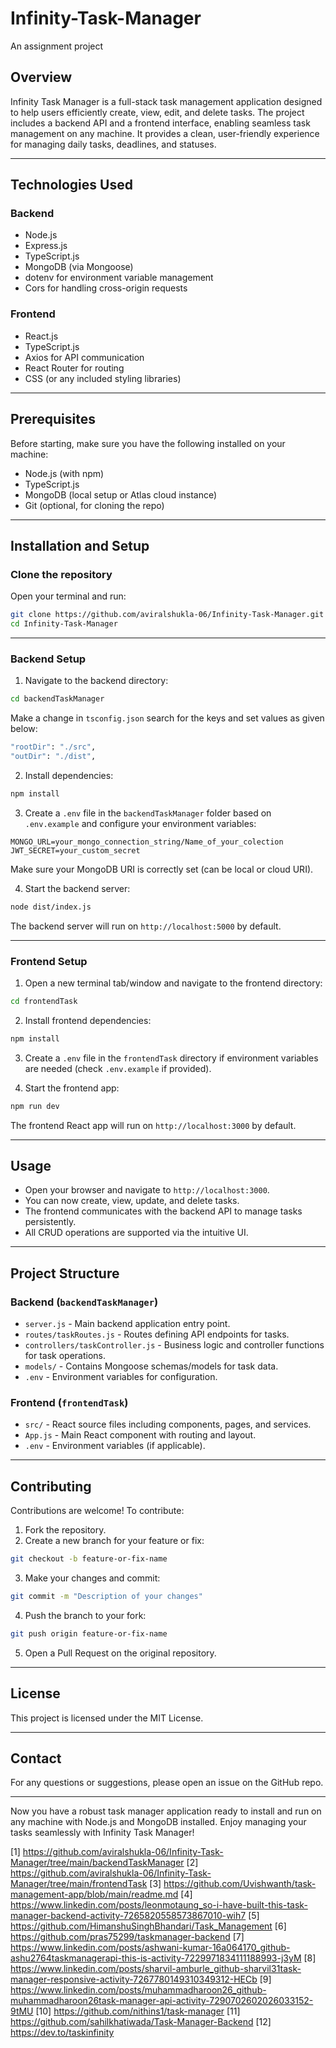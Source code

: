 # Infinity-Task-Manager
An assignment project

## Overview
Infinity Task Manager is a full-stack task management application designed to help users efficiently create, view, edit, and delete tasks. The project includes a backend API and a frontend interface, enabling seamless task management on any machine. It provides a clean, user-friendly experience for managing daily tasks, deadlines, and statuses.

***

## Technologies Used

### Backend
- Node.js
- Express.js
- TypeScript.js
- MongoDB (via Mongoose)
- dotenv for environment variable management
- Cors for handling cross-origin requests

### Frontend
- React.js
- TypeScript.js
- Axios for API communication
- React Router for routing
- CSS (or any included styling libraries)

***

## Prerequisites

Before starting, make sure you have the following installed on your machine:

- Node.js (with npm)
- TypeScript.js
- MongoDB (local setup or Atlas cloud instance)
- Git (optional, for cloning the repo)

***

## Installation and Setup

### Clone the repository

Open your terminal and run:

```bash
git clone https://github.com/aviralshukla-06/Infinity-Task-Manager.git
cd Infinity-Task-Manager
```

***

### Backend Setup

1. Navigate to the backend directory:

```bash
cd backendTaskManager
```

Make a change in `tsconfig.json` search for the keys and set values as given below:
```bash
"rootDir": "./src",
"outDir": "./dist",
```

2. Install dependencies:

```bash
npm install
```

3. Create a `.env` file in the `backendTaskManager` folder based on `.env.example` and configure your environment variables:

```
MONGO_URL=your_mongo_connection_string/Name_of_your_colection
JWT_SECRET=your_custom_secret
```

Make sure your MongoDB URI is correctly set (can be local or cloud URI).

4. Start the backend server:

```bash
node dist/index.js
```

The backend server will run on `http://localhost:5000` by default.

***

### Frontend Setup

1. Open a new terminal tab/window and navigate to the frontend directory:

```bash
cd frontendTask
```

2. Install frontend dependencies:

```bash
npm install
```

3. Create a `.env` file in the `frontendTask` directory if environment variables are needed (check `.env.example` if provided).

4. Start the frontend app:

```bash
npm run dev
```

The frontend React app will run on `http://localhost:3000` by default.

***

## Usage

- Open your browser and navigate to `http://localhost:3000`.
- You can now create, view, update, and delete tasks.
- The frontend communicates with the backend API to manage tasks persistently.
- All CRUD operations are supported via the intuitive UI.

***

## Project Structure

### Backend (`backendTaskManager`)
- `server.js` - Main backend application entry point.
- `routes/taskRoutes.js` - Routes defining API endpoints for tasks.
- `controllers/taskController.js` - Business logic and controller functions for task operations.
- `models/` - Contains Mongoose schemas/models for task data.
- `.env` - Environment variables for configuration.

### Frontend (`frontendTask`)
- `src/` - React source files including components, pages, and services.
- `App.js` - Main React component with routing and layout.
- `.env` - Environment variables (if applicable).

***

## Contributing

Contributions are welcome! To contribute:

1. Fork the repository.
2. Create a new branch for your feature or fix:

```bash
git checkout -b feature-or-fix-name
```

3. Make your changes and commit:

```bash
git commit -m "Description of your changes"
```

4. Push the branch to your fork:

```bash
git push origin feature-or-fix-name
```

5. Open a Pull Request on the original repository.

***

## License

This project is licensed under the MIT License.

***

## Contact

For any questions or suggestions, please open an issue on the GitHub repo.

***

Now you have a robust task manager application ready to install and run on any machine with Node.js and MongoDB installed. Enjoy managing your tasks seamlessly with Infinity Task Manager!

[1] https://github.com/aviralshukla-06/Infinity-Task-Manager/tree/main/backendTaskManager
[2] https://github.com/aviralshukla-06/Infinity-Task-Manager/tree/main/frontendTask
[3] https://github.com/Uvishwanth/task-management-app/blob/main/readme.md
[4] https://www.linkedin.com/posts/leonmotaung_so-i-have-built-this-task-manager-backend-activity-7265820558573867010-wih7
[5] https://github.com/HimanshuSinghBhandari/Task_Management
[6] https://github.com/pras75299/taskmanager-backend
[7] https://www.linkedin.com/posts/ashwani-kumar-16a064170_github-ashu2764taskmanagerapi-this-is-activity-7229971834111188993-j3yM
[8] https://www.linkedin.com/posts/sharvil-amburle_github-sharvil31task-manager-responsive-activity-7267780149310349312-HECb
[9] https://www.linkedin.com/posts/muhammadharoon26_github-muhammadharoon26task-manager-api-activity-7290702602026033152-9tMU
[10] https://github.com/nithins1/task-manager
[11] https://github.com/sahilkhatiwada/Task-Manager-Backend
[12] https://dev.to/taskinfinity
